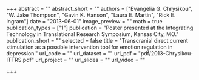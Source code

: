 +++
abstract = ""
abstract_short = ""
authors = ["Evangelia G. Chrysikou", "W. Jake Thompson", "Gavin K. Hanson", "Laura E. Martin", "Rick E. Ingram"]
date = "2013-06-01"
image_preview = ""
math = true
publication_types = ["1"]
publication = "Poster presented at the Integrating Technology in Translational Research Symposium, Kansas City, MO."
publication_short = ""
selected = false
title = "Transcranial direct current stimulation as a possible intervention tool for emotion regulation in depression."
url_code = ""
url_dataset = ""
url_pdf = "pdf/2013-Chrysikou-ITTRS.pdf"
url_project = ""
url_slides = ""
url_video = ""

+++
